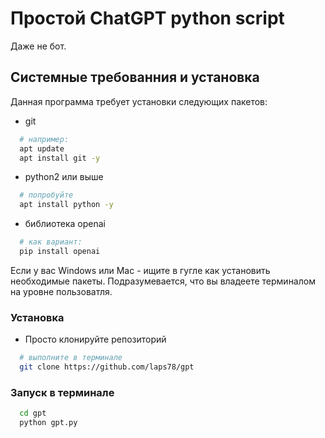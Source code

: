# Простой ChatGPT python script

Даже не бот.

## Системные требованния и установка

Данная программа требует установки следующих пакетов:
* git
```bash
  # например:
  apt update
  apt install git -y
```

* python2 или выше
```bash
  # попробуйте
  apt install python -y
```

* библиотека openai
```bash
  # как вариант:
  pip install openai
```
Если у вас Windows или Mac - ищите в гугле как установить необходимые пакеты.
Подразумевается, что вы владеете терминалом на уровне пользоватля.

### Установка

* Просто клонируйте репозиторий
```bash
  # выполните в терминале
  git clone https://github.com/laps78/gpt
```

### Запуск в терминале

```bash
  cd gpt
  python gpt.py
``` 



